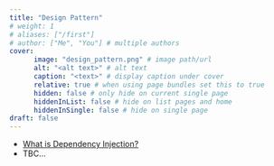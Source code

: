 ```yaml
---
title: "Design Pattern"
# weight: 1
# aliases: ["/first"]
# author: ["Me", "You"] # multiple authors
cover:
      image: "design_pattern.png" # image path/url
      alt: "<alt text>" # alt text
      caption: "<text>" # display caption under cover
      relative: true # when using page bundles set this to true
      hidden: false # only hide on current single page
      hiddenInList: false # hide on list pages and home
      hiddenInSingle: false # hide on single page
draft: false
---
```


- [What is Dependency Injection?](https://www.youtube.com/watch?v=tYZd8hserms)
- TBC...